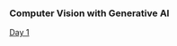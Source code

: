 ### Computer Vision with Generative AI
[Day 1](https://github.com/Arshapjoy/computer_vision_genai/tree/main/Day_1)
